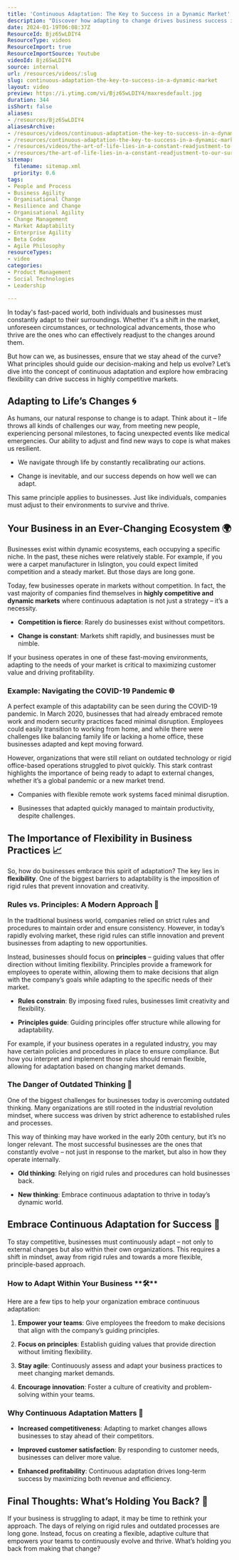 ```yaml
---
title: 'Continuous Adaptation: The Key to Success in a Dynamic Market'
description: "Discover how adapting to change drives business success in our fast-paced world. Join us to learn key strategies for thriving amidst constant evolution! \U0001F30D✨"
date: 2024-01-19T06:08:37Z
ResourceId: Bjz6SwLDIY4
ResourceType: videos
ResourceImport: true
ResourceImportSource: Youtube
videoId: Bjz6SwLDIY4
source: internal
url: /resources/videos/:slug
slug: continuous-adaptation-the-key-to-success-in-a-dynamic-market
layout: video
preview: https://i.ytimg.com/vi/Bjz6SwLDIY4/maxresdefault.jpg
duration: 344
isShort: false
aliases:
- /resources/Bjz6SwLDIY4
aliasesArchive:
- /resources/videos/continuous-adaptation-the-key-to-success-in-a-dynamic-market
- /resources/continuous-adaptation-the-key-to-success-in-a-dynamic-market
- /resources/videos/the-art-of-life-lies-in-a-constant-readjustment-to-our-surroundings
- /resources/the-art-of-life-lies-in-a-constant-readjustment-to-our-surroundings
sitemap:
  filename: sitemap.xml
  priority: 0.6
tags:
- People and Process
- Business Agility
- Organisational Change
- Resilience and Change
- Organisational Agility
- Change Management
- Market Adaptability
- Enterprise Agility
- Beta Codex
- Agile Philosophy
resourceTypes:
- video
categories:
- Product Management
- Social Technologies
- Leadership

---
```

In today's fast-paced world, both individuals and businesses must constantly adapt to their surroundings. Whether it's a shift in the market, unforeseen circumstances, or technological advancements, those who thrive are the ones who can effectively readjust to the changes around them.

But how can we, as businesses, ensure that we stay ahead of the curve? What principles should guide our decision-making and help us evolve? Let’s dive into the concept of continuous adaptation and explore how embracing flexibility can drive success in highly competitive markets.

## **Adapting to Life’s Changes** **🌀**

As humans, our natural response to change is to adapt. Think about it – life throws all kinds of challenges our way, from meeting new people, experiencing personal milestones, to facing unexpected events like medical emergencies. Our ability to adjust and find new ways to cope is what makes us resilient.

- We navigate through life by constantly recalibrating our actions.

- Change is inevitable, and our success depends on how well we can adapt.

This same principle applies to businesses. Just like individuals, companies must adjust to their environments to survive and thrive.

## **Your Business in an Ever-Changing Ecosystem** **🌍**

Businesses exist within dynamic ecosystems, each occupying a specific niche. In the past, these niches were relatively stable. For example, if you were a carpet manufacturer in Islington, you could expect limited competition and a steady market. But those days are long gone.

Today, few businesses operate in markets without competition. In fact, the vast majority of companies find themselves in **highly competitive and dynamic markets** where continuous adaptation is not just a strategy – it’s a necessity.

- **Competition is fierce**: Rarely do businesses exist without competitors.

- **Change is constant**: Markets shift rapidly, and businesses must be nimble.

If your business operates in one of these fast-moving environments, adapting to the needs of your market is critical to maximizing customer value and driving profitability.

### **Example: Navigating the COVID-19 Pandemic** **🌐**

A perfect example of this adaptability can be seen during the COVID-19 pandemic. In March 2020, businesses that had already embraced remote work and modern security practices faced minimal disruption. Employees could easily transition to working from home, and while there were challenges like balancing family life or lacking a home office, these businesses adapted and kept moving forward.

However, organizations that were still reliant on outdated technology or rigid office-based operations struggled to pivot quickly. This stark contrast highlights the importance of being ready to adapt to external changes, whether it’s a global pandemic or a new market trend.

- Companies with flexible remote work systems faced minimal disruption.

- Businesses that adapted quickly managed to maintain productivity, despite challenges.

## **The Importance of Flexibility in Business Practices** **📈**

So, how do businesses embrace this spirit of adaptation? The key lies in **flexibility**. One of the biggest barriers to adaptability is the imposition of rigid rules that prevent innovation and creativity.

### **Rules vs. Principles: A Modern Approach 🧭**

In the traditional business world, companies relied on strict rules and procedures to maintain order and ensure consistency. However, in today’s rapidly evolving market, these rigid rules can stifle innovation and prevent businesses from adapting to new opportunities.

Instead, businesses should focus on **principles** – guiding values that offer direction without limiting flexibility. Principles provide a framework for employees to operate within, allowing them to make decisions that align with the company’s goals while adapting to the specific needs of their market.

- **Rules constrain**: By imposing fixed rules, businesses limit creativity and flexibility.

- **Principles guide**: Guiding principles offer structure while allowing for adaptability.

For example, if your business operates in a regulated industry, you may have certain policies and procedures in place to ensure compliance. But how you interpret and implement those rules should remain flexible, allowing for adaptation based on changing market demands.

### **The Danger of Outdated Thinking** **🚫**

One of the biggest challenges for businesses today is overcoming outdated thinking. Many organizations are still rooted in the industrial revolution mindset, where success was driven by strict adherence to established rules and processes.

This way of thinking may have worked in the early 20th century, but it’s no longer relevant. The most successful businesses are the ones that constantly evolve – not just in response to the market, but also in how they operate internally.

- **Old thinking**: Relying on rigid rules and procedures can hold businesses back.

- **New thinking**: Embrace continuous adaptation to thrive in today’s dynamic world.

## **Embrace Continuous Adaptation for Success** **🚀**

To stay competitive, businesses must continuously adapt – not only to external changes but also within their own organizations. This requires a shift in mindset, away from rigid rules and towards a more flexible, principle-based approach.

### **How to Adapt Within Your Business** **🛠****️**

Here are a few tips to help your organization embrace continuous adaptation:

1. **Empower your teams**: Give employees the freedom to make decisions that align with the company’s guiding principles.

3. **Focus on principles**: Establish guiding values that provide direction without limiting flexibility.

5. **Stay agile**: Continuously assess and adapt your business practices to meet changing market demands.

7. **Encourage innovation**: Foster a culture of creativity and problem-solving within your teams.

### **Why Continuous Adaptation Matters** **🎯**

- **Increased competitiveness**: Adapting to market changes allows businesses to stay ahead of their competitors.

- **Improved customer satisfaction**: By responding to customer needs, businesses can deliver more value.

- **Enhanced profitability**: Continuous adaptation drives long-term success by maximizing both revenue and efficiency.

## **Final Thoughts: What’s Holding You Back? 🤔**

If your business is struggling to adapt, it may be time to rethink your approach. The days of relying on rigid rules and outdated processes are long gone. Instead, focus on creating a flexible, adaptive culture that empowers your teams to continuously evolve and thrive. What’s holding you back from making that change?
